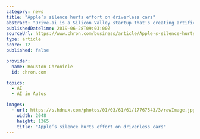 ```yaml
---
category: news
title: "Apple’s silence hurts effort on driverless cars"
abstract: "Drive.ai is a Silicon Valley startup that's creating artificial intelligence software for autonomous vehicles ... Chief Executive Officer Tim Cook, in his way, acknowledged the driverless transportation project in a 2017 Bloomberg Television interview ..."
publishedDateTime: 2019-06-28T09:03:00Z
sourceUrl: https://www.chron.com/business/article/Apple-s-silence-hurts-effort-on-driverless-cars-14056662.php
type: article
score: 12
published: false

provider:
  name: Houston Chronicle
  id: chron.com

topics:
  - AI
  - AI in Autos

images:
  - url: https://s.hdnux.com/photos/01/03/61/61/17767543/3/rawImage.jpg
    width: 2048
    height: 1365
    title: "Apple’s silence hurts effort on driverless cars"
---
```

